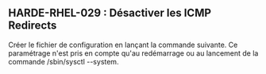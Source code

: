 ## HARDE-RHEL-029 : Désactiver les ICMP Redirects

Créer le fichier de configuration en lançant la commande suivante. Ce paramétrage n'est pris en compte qu'au redémarrage ou au lancement de la commande /sbin/sysctl --system. 

